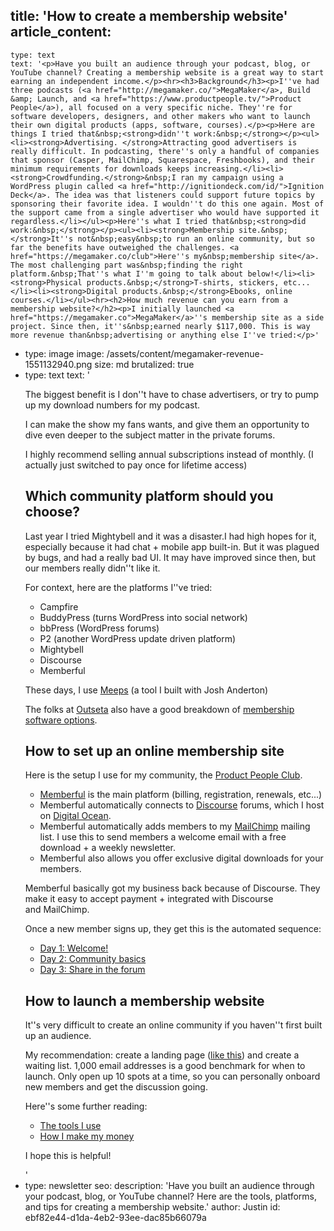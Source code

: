 title: 'How to create a membership website'
article_content:
  -
    type: text
    text: '<p>Have you built an audience through your podcast, blog, or YouTube channel? Creating a membership website is a great way to start earning an independent income.</p><hr><h3>Background</h3><p>I''ve had three podcasts (<a href="http://megamaker.co/">MegaMaker</a>, Build &amp; Launch, and <a href="https://www.productpeople.tv/">Product People</a>), all focused on a very specific niche. They''re for software developers, designers, and other makers who want to launch their own digital products (apps, software, courses).</p><p>Here are things I tried that&nbsp;<strong>didn''t work:&nbsp;</strong></p><ul><li><strong>Advertising. </strong>Attracting good advertisers is really difficult. In podcasting, there''s only a handful of companies that sponsor (Casper, MailChimp, Squarespace, Freshbooks), and their minimum requirements for downloads keeps increasing.</li><li><strong>Crowdfunding.</strong>&nbsp;I ran my campaign using a WordPress plugin called <a href="http://ignitiondeck.com/id/">Ignition Deck</a>. The idea was that listeners could support future topics by sponsoring their favorite idea. I wouldn''t do this one again. Most of the support came from a single advertiser who would have supported it regardless.</li></ul><p>Here''s what I tried that&nbsp;<strong>did work:&nbsp;</strong></p><ul><li><strong>Membership site.&nbsp;</strong>It''s not&nbsp;easy&nbsp;to run an online community, but so far the benefits have outweighed the challenges. <a href="https://megamaker.co/club">Here''s my&nbsp;membership site</a>. The most challenging part was&nbsp;finding the right platform.&nbsp;That''s what I''m going to talk about below!</li><li><strong>Physical products.&nbsp;</strong>T-shirts, stickers, etc...</li><li><strong>Digital products.&nbsp;</strong>Ebooks, online courses.</li></ul><hr><h2>How much revenue can you earn from a membership website?</h2><p>I initially launched <a href="https://megamaker.co">MegaMaker</a>''s membership site as a side project. Since then, it''s&nbsp;earned nearly $117,000. This is way more revenue than&nbsp;advertising or anything else I''ve tried:</p>'
  -
    type: image
    image: /assets/content/megamaker-revenue-1551132940.png
    size: md
    brutalized: true
  -
    type: text
    text: '<p>The biggest benefit is I don''t have to chase advertisers, or try to pump up my download numbers for my podcast.</p><p>I can make the show my fans wants, and give them an opportunity to dive even deeper to the subject matter in the private forums.</p><p>I highly recommend selling annual subscriptions instead of monthly. (I actually just switched to pay once for lifetime access)</p><h2>Which community platform should you choose?</h2><p>Last year I tried Mightybell and it was a disaster.I had high hopes for it, especially because it had chat + mobile app built-in. But it was plagued by bugs, and had a really bad UI. It may have improved since then, but our members really didn''t like it.</p><p>For context, here are the platforms I''ve tried:</p><ul><li>Campfire</li><li>BuddyPress (turns WordPress into social network)</li><li>bbPress (WordPress forums)</li><li>P2 (another WordPress update driven platform)</li><li>Mightybell</li><li>Discourse</li><li>Memberful</li></ul><p>These days, I use <a href="https://meeps.app">Meeps</a>&nbsp;(a tool I built with Josh Anderton)</p><p>The folks at <a href="https://www.outseta.com/">Outseta</a> also have a good breakdown of <a href="https://www.outseta.com/posts/best-membership-management-software">membership software options</a>.</p><h2>How to set up an online membership site</h2><p>Here is the setup I use for my community, the <a href="https://www.productpeople.club">Product People Club</a>.</p><ul><li><a href="https://memberful.com/" target="_blank" rel="noopener noreferrer">Memberful</a>&nbsp;is the main platform (billing, registration, renewals, etc...)</li><li>Memberful automatically connects to&nbsp;<a href="http://www.discourse.org/" target="_blank" rel="noopener noreferrer">Discourse</a>&nbsp;forums, which I host on&nbsp;<a href="https://m.do.co/c/d12c8c2c375a" target="_blank" rel="noopener noreferrer">Digital Ocean</a>.</li><li>Memberful automatically adds members to my&nbsp;<a href="http://mailchimp.com/" target="_blank" rel="noopener noreferrer">MailChimp</a>&nbsp;mailing list. I use this to send members a welcome email with a free download + a weekly newsletter.</li><li>Memberful also allows you offer exclusive digital downloads for your members.</li></ul><p>Memberful basically got my business back because of Discourse. They make it easy to accept payment + integrated with Discourse and&nbsp;MailChimp.</p><p>Once a new member signs up, they get this is the automated sequence:</p><ul><li><a href="http://us1.campaign-archive2.com/?u=8cb83b3f841a6035fab28a85e&amp;id=ac0a0181a0&amp;e=0753f272b1">Day 1: Welcome!</a></li><li><a href="http://us1.campaign-archive2.com/?u=8cb83b3f841a6035fab28a85e&amp;id=c182278d58&amp;e=451ade37d7">Day 2: Community basics</a></li><li><a href="http://us1.campaign-archive1.com/?u=8cb83b3f841a6035fab28a85e&amp;id=32bc880b86&amp;e=ed049b6c66">Day 3: Share in the forum</a></li></ul><h2>How to launch a membership website</h2><p>It''s very difficult to create an online community if you haven''t first built up an audience.</p><p>My recommendation: create a landing page (<a href="https://megamaker.co">like this</a>) and create a waiting list. 1,000 email addresses is a good benchmark for when to launch. Only open up 10 spots at a time, so you can personally onboard new members and get the discussion going.</p><p>Here''s some further reading:</p><ul><li><a href="https://justinjackson.ca/tools/">The tools I use</a></li><li><a href="https://justinjackson.ca/money/">How I make my money</a></li></ul><p>I hope this is helpful!</p>'
  -
    type: newsletter
seo:
  description: 'Have you built an audience through your podcast, blog, or YouTube channel? Here are the tools, platforms, and tips for creating a membership website.'
author: Justin
id: ebf82e44-d1da-4eb2-93ee-dac85b66079a
